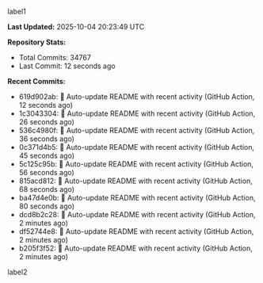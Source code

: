 
label1 
<!-- ACTIVITY_START -->
**Last Updated:** 2025-10-04 20:23:49 UTC

**Repository Stats:**
- Total Commits: 34767
- Last Commit: 12 seconds ago

**Recent Commits:**
- 619d902ab: 🤖 Auto-update README with recent activity (GitHub Action, 12 seconds ago)
- 1c3043304: 🤖 Auto-update README with recent activity (GitHub Action, 26 seconds ago)
- 536c4980f: 🤖 Auto-update README with recent activity (GitHub Action, 36 seconds ago)
- 0c371d4b5: 🤖 Auto-update README with recent activity (GitHub Action, 45 seconds ago)
- 5c125c95b: 🤖 Auto-update README with recent activity (GitHub Action, 56 seconds ago)
- 815acd812: 🤖 Auto-update README with recent activity (GitHub Action, 68 seconds ago)
- ba47d4e0b: 🤖 Auto-update README with recent activity (GitHub Action, 80 seconds ago)
- dcd8b2c28: 🤖 Auto-update README with recent activity (GitHub Action, 2 minutes ago)
- df52744e8: 🤖 Auto-update README with recent activity (GitHub Action, 2 minutes ago)
- b205f3f52: 🤖 Auto-update README with recent activity (GitHub Action, 2 minutes ago)
<!-- ACTIVITY_END -->

label2
